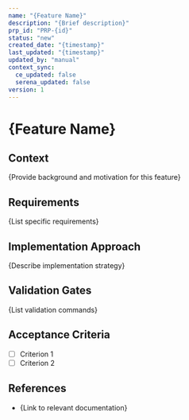 ```yaml
---
name: "{Feature Name}"
description: "{Brief description}"
prp_id: "PRP-{id}"
status: "new"
created_date: "{timestamp}"
last_updated: "{timestamp}"
updated_by: "manual"
context_sync:
  ce_updated: false
  serena_updated: false
version: 1
---
```


# {Feature Name}

## Context
{Provide background and motivation for this feature}

## Requirements
{List specific requirements}

## Implementation Approach
{Describe implementation strategy}

## Validation Gates
{List validation commands}

## Acceptance Criteria
- [ ] Criterion 1
- [ ] Criterion 2

## References
- {Link to relevant documentation}
